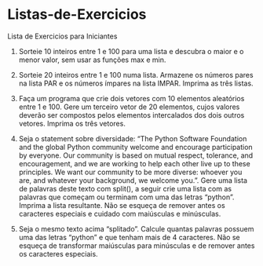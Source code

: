 # Listas-de-Exercicios
Lista de Exercicios para Iniciantes

1. Sorteie 10 inteiros entre 1 e 100 para uma lista e descubra o maior e o menor valor, sem usar
as funções max e min.

2. Sorteie 20 inteiros entre 1 e 100 numa lista. Armazene os números pares na lista PAR e os
números ímpares na lista IMPAR. Imprima as três listas.

3. Faça um programa que crie dois vetores com 10 elementos aleatórios entre 1 e 100. Gere um
terceiro vetor de 20 elementos, cujos valores deverão ser compostos pelos elementos
intercalados dos dois outros vetores. Imprima os três vetores.

4. Seja o statement sobre diversidade: “The Python Software Foundation and the global Python
community welcome and encourage participation by everyone. Our community is based on
mutual respect, tolerance, and encouragement, and we are working to help each other live up
to these principles. We want our community to be more diverse: whoever you are, and
whatever your background, we welcome you.”. Gere uma lista de palavras deste texto com
split(), a seguir crie uma lista com as palavras que começam ou terminam com uma das letras
“python”. Imprima a lista resultante. Não se esqueça de remover antes os caracteres especiais
e cuidado com maiúsculas e minúsculas.

5. Seja o mesmo texto acima “splitado”. Calcule quantas palavras possuem uma das letras
“python” e que tenham mais de 4 caracteres. Não se esqueça de transformar maiúsculas para
minúsculas e de remover antes os caracteres especiais.
